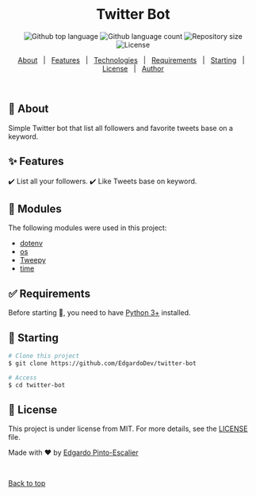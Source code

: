 <div align="center" id="top"> 
  &#xa0;

  <!-- <a href="https://twitterbot.netlify.app">Demo</a> -->
</div>

<h1 align="center">Twitter Bot</h1>

<p align="center">
  <img alt="Github top language" src="https://img.shields.io/github/languages/top/EdgardoDev/twitter-bot?color=1976D2">

  <img alt="Github language count" src="https://img.shields.io/github/languages/count/EdgardoDev/twitter-bot?color=1976D2">

  <img alt="Repository size" src="https://img.shields.io/github/repo-size/EdgardoDev/twitter-bot?color=1976D2">

  <img alt="License" src="https://img.shields.io/github/license/EdgardoDev/twitter-bot?color=1976D2">

  <!-- <img alt="Github issues" src="https://img.shields.io/github/issues/{{YOUR_GITHUB_USERNAME}}/twitter-bot?color=56BEB8" /> -->

  <!-- <img alt="Github forks" src="https://img.shields.io/github/forks/{{YOUR_GITHUB_USERNAME}}/twitter-bot?color=56BEB8" /> -->

  <!-- <img alt="Github stars" src="https://img.shields.io/github/stars/{{YOUR_GITHUB_USERNAME}}/twitter-bot?color=56BEB8" /> -->
</p>

<!-- Status -->

<!-- <h4 align="center"> 
	🚧  Twitter Bot 🚀 Under construction...  🚧
</h4> 

<hr> -->

<p align="center">
  <a href="#dart-about">About</a> &#xa0; | &#xa0; 
  <a href="#sparkles-features">Features</a> &#xa0; | &#xa0;
  <a href="#rocket-technologies">Technologies</a> &#xa0; | &#xa0;
  <a href="#white_check_mark-requirements">Requirements</a> &#xa0; | &#xa0;
  <a href="#checkered_flag-starting">Starting</a> &#xa0; | &#xa0;
  <a href="#memo-license">License</a> &#xa0; | &#xa0;
  <a href="https://github.com/EdgardoDev" target="_blank">Author</a>
</p>

<br>

## :dart: About ##

Simple Twitter bot that list all followers and favorite tweets base on a keyword.

## :sparkles: Features ##

:heavy_check_mark: List all your followers.
:heavy_check_mark: Like Tweets base on keyword.


## :rocket: Modules ##

The following modules were used in this project:

- [dotenv]()
- [os]()
- [Tweepy]()
- [time]()

## :white_check_mark: Requirements ##

Before starting :checkered_flag:, you need to have [Python 3+](https://www.python.org/download/releases/3.0/) installed.

## :checkered_flag: Starting ##

```bash
# Clone this project
$ git clone https://github.com/EdgardoDev/twitter-bot

# Access
$ cd twitter-bot
```

## :memo: License ##

This project is under license from MIT. For more details, see the [LICENSE](LICENSE.md) file.


Made with :heart: by <a href="https://github.com/EdgardoDev" target="_blank">Edgardo Pinto-Escalier</a>

&#xa0;

<a href="#top">Back to top</a>
